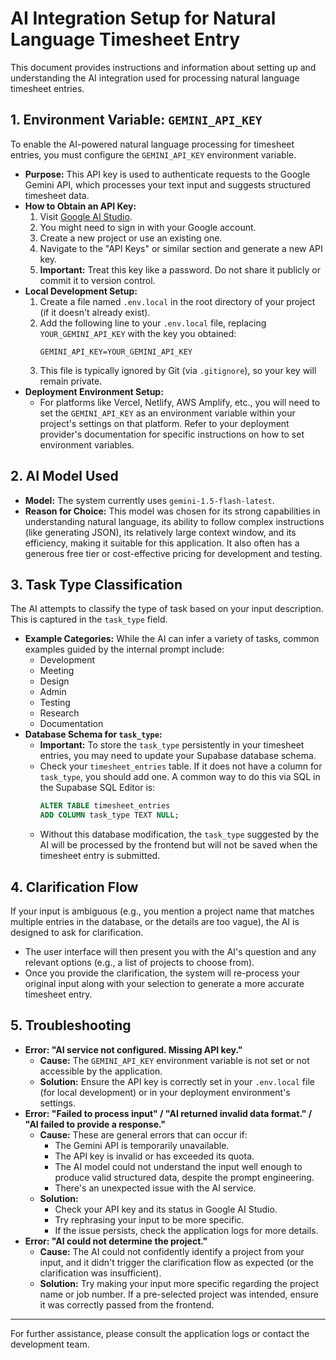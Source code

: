 # AI Integration Setup for Natural Language Timesheet Entry

This document provides instructions and information about setting up and understanding the AI integration used for processing natural language timesheet entries.

## 1. Environment Variable: `GEMINI_API_KEY`

To enable the AI-powered natural language processing for timesheet entries, you must configure the `GEMINI_API_KEY` environment variable.

*   **Purpose:** This API key is used to authenticate requests to the Google Gemini API, which processes your text input and suggests structured timesheet data.
*   **How to Obtain an API Key:**
    1.  Visit [Google AI Studio](https://aistudio.google.com/).
    2.  You might need to sign in with your Google account.
    3.  Create a new project or use an existing one.
    4.  Navigate to the "API Keys" or similar section and generate a new API key.
    5.  **Important:** Treat this key like a password. Do not share it publicly or commit it to version control.
*   **Local Development Setup:**
    1.  Create a file named `.env.local` in the root directory of your project (if it doesn't already exist).
    2.  Add the following line to your `.env.local` file, replacing `YOUR_GEMINI_API_KEY` with the key you obtained:
        ```
        GEMINI_API_KEY=YOUR_GEMINI_API_KEY
        ```
    3.  This file is typically ignored by Git (via `.gitignore`), so your key will remain private.
*   **Deployment Environment Setup:**
    *   For platforms like Vercel, Netlify, AWS Amplify, etc., you will need to set the `GEMINI_API_KEY` as an environment variable within your project's settings on that platform. Refer to your deployment provider's documentation for specific instructions on how to set environment variables.

## 2. AI Model Used

*   **Model:** The system currently uses `gemini-1.5-flash-latest`.
*   **Reason for Choice:** This model was chosen for its strong capabilities in understanding natural language, its ability to follow complex instructions (like generating JSON), its relatively large context window, and its efficiency, making it suitable for this application. It also often has a generous free tier or cost-effective pricing for development and testing.

## 3. Task Type Classification

The AI attempts to classify the type of task based on your input description. This is captured in the `task_type` field.

*   **Example Categories:** While the AI can infer a variety of tasks, common examples guided by the internal prompt include:
    *   Development
    *   Meeting
    *   Design
    *   Admin
    *   Testing
    *   Research
    *   Documentation
*   **Database Schema for `task_type`:**
    *   **Important:** To store the `task_type` persistently in your timesheet entries, you may need to update your Supabase database schema.
    *   Check your `timesheet_entries` table. If it does not have a column for `task_type`, you should add one. A common way to do this via SQL in the Supabase SQL Editor is:
        ```sql
        ALTER TABLE timesheet_entries
        ADD COLUMN task_type TEXT NULL;
        ```
    *   Without this database modification, the `task_type` suggested by the AI will be processed by the frontend but will not be saved when the timesheet entry is submitted.

## 4. Clarification Flow

If your input is ambiguous (e.g., you mention a project name that matches multiple entries in the database, or the details are too vague), the AI is designed to ask for clarification.

*   The user interface will then present you with the AI's question and any relevant options (e.g., a list of projects to choose from).
*   Once you provide the clarification, the system will re-process your original input along with your selection to generate a more accurate timesheet entry.

## 5. Troubleshooting

*   **Error: "AI service not configured. Missing API key."**
    *   **Cause:** The `GEMINI_API_KEY` environment variable is not set or not accessible by the application.
    *   **Solution:** Ensure the API key is correctly set in your `.env.local` file (for local development) or in your deployment environment's settings.
*   **Error: "Failed to process input" / "AI returned invalid data format." / "AI failed to provide a response."**
    *   **Cause:** These are general errors that can occur if:
        *   The Gemini API is temporarily unavailable.
        *   The API key is invalid or has exceeded its quota.
        *   The AI model could not understand the input well enough to produce valid structured data, despite the prompt engineering.
        *   There's an unexpected issue with the AI service.
    *   **Solution:**
        *   Check your API key and its status in Google AI Studio.
        *   Try rephrasing your input to be more specific.
        *   If the issue persists, check the application logs for more details.
*   **Error: "AI could not determine the project."**
    *   **Cause:** The AI could not confidently identify a project from your input, and it didn't trigger the clarification flow as expected (or the clarification was insufficient).
    *   **Solution:** Try making your input more specific regarding the project name or job number. If a pre-selected project was intended, ensure it was correctly passed from the frontend.

---

For further assistance, please consult the application logs or contact the development team.
